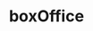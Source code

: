 ---
title: "boxOffice"
category: "映画の興行収入ランキング"
techs: ["react"]
url: "https://tkak5.github.io/BoxOffice/"
photo: "/images/boxOffice.png"
git: "https://github.com/tkak5/BoxOffice"
comment: "初めてreactを使って作りました"
---